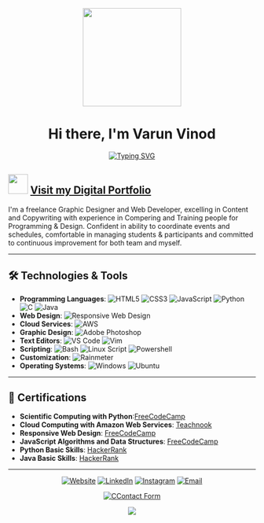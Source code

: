 <div align="center">
  <img src="https://media4.giphy.com/media/v1.Y2lkPTc5MGI3NjExMHFobHFvazhjN2x0aG9weDR2cmgzY3lxbTZ0eHN5a24zNDhzbW05cSZlcD12MV9pbnRlcm5hbF9naWZfYnlfaWQmY3Q9cw/Vf3ZKdillTMOOaOho0/giphy.gif" width="200">
<h1>Hi there, I'm Varun Vinod</h1>
<a href="https://git.io/typing-svg"><img src="https://readme-typing-svg.herokuapp.com?font=Fira+Code&size=30&pause=1000&color=04C90B&center=true&random=false&width=435&lines=Graphic+Designer;Web+Developer;Digital+Personalisation;+BTech+in+Comp+Sc" alt="Typing SVG" /></a>
</div>

## <img src="https://media3.giphy.com/media/v1.Y2lkPTc5MGI3NjExaTA4ZDMwMzR6bnliaGhnMTdpa2szMDVrc3FweXFjNDNsMmNzdWQ4byZlcD12MV9pbnRlcm5hbF9naWZfYnlfaWQmY3Q9cw/I3hOg9XQ8ZmnezE4e6/giphy.gif" width="40"> [Visit my Digital Portfolio](https://varunvinod.netlify.app)
I'm a freelance Graphic Designer and Web Developer, excelling in Content and Copywriting with experience in Compering and Training people
for Programming & Design. Confident in ability to coordinate events and schedules, comfortable in managing students
& participants and committed to continuous improvement for both team and myself.

---

## 🛠️ Technologies & Tools

- **Programming Languages**: ![HTML5](https://img.shields.io/badge/-HTML5-E34F26?style=flat&logo=html5&logoColor=white) ![CSS3](https://img.shields.io/badge/-CSS3-1572B6?style=flat&logo=css3&logoColor=white) ![JavaScript](https://img.shields.io/badge/-JavaScript-F7DF1E?style=flat&logo=javascript&logoColor=black) ![Python](https://img.shields.io/badge/-Python-3776AB?style=flat&logo=python&logoColor=white) ![C](https://img.shields.io/badge/-C-A8B9CC?style=flat&logo=c&logoColor=black) ![Java](https://img.shields.io/badge/-Java-007396?style=flat&logo=java&logoColor=white)
- **Web Design**: ![Responsive Web Design](https://img.shields.io/badge/-Responsive%20Web%20Design-4CAF50?style=flat&logo=webflow&logoColor=white)
- **Cloud Services**: ![AWS](https://img.shields.io/badge/-AWS-232F3E?style=flat&logo=amazon-aws&logoColor=white)
- **Graphic Design**: ![Adobe Photoshop](https://img.shields.io/badge/-Adobe%20Photoshop-31A8FF?style=flat&logo=adobe-photoshop&logoColor=white)
- **Text Editors**: ![VS Code](https://img.shields.io/badge/-VS%20Code-007ACC?style=flat&logo=visual-studio-code&logoColor=white) ![Vim](https://img.shields.io/badge/-Vim-019733?style=flat&logo=vim&logoColor=white)
- **Scripting**: ![Bash](https://img.shields.io/badge/-Bash-4EAA25?style=flat&logo=gnu-bash&logoColor=white) ![Linux Script](https://img.shields.io/badge/Shell_Script-121011?style=flat&logo=gnu-bash&logoColor=white) ![Powershell](https://img.shields.io/badge/Powershell-2CA5E0?style=flate&logo=powershell&logoColor=white)
- **Customization**: ![Rainmeter](https://img.shields.io/badge/-Rainmeter-0099CC?style=flat&logo=rainmeter&logoColor=white)
- **Operating Systems**: ![Windows](https://img.shields.io/badge/Windows-0078D6?style=flat&logo=windows&logoColor=white) ![Ubuntu](https://img.shields.io/badge/Ubuntu-E95420?style=flate&logo=ubuntu&logoColor=white)

---

## 📜 Certifications

- **Scientific Computing with Python**:[FreeCodeCamp](https://www.freecodecamp.org/certification/varunvinod/scientific-computing-with-python-v7)
- **Cloud Computing with Amazon Web Services**: [Teachnook](https://cert.diceid.com/cid/JKTiHb0z6S)
- **Responsive Web Design**: [FreeCodeCamp](https://www.freecodecamp.org/certification/varunvinod/responsive-web-design)
- **JavaScript Algorithms and Data Structures**: [FreeCodeCamp](https://www.freecodecamp.org/certification/varunvinod/javascript-algorithms-and-data-structures-v8)
- **Python Basic Skills**: [HackerRank](https://www.hackerrank.com/certificates/00b433e19acd)
- **Java Basic Skills**: [HackerRank](https://www.hackerrank.com/certificates/879feb622afa)


---

<p align="center">
<a href="https://varunvinod.netlify.app"><img alt="Website" src="https://img.shields.io/badge/Website-Varun Vinod-red?style=flat-square&logo=netlify"></a>
<a href="https://www.linkedin.com/in/varun-vinod-husky/"><img alt="LinkedIn" src="https://img.shields.io/badge/LinkedIn-Varun Vinod-blue?style=flat-square&logo=linkedin"></a>
<a href="https://www.instagram.com/the_streetpilot_/"><img alt="Instagram" src="https://img.shields.io/badge/Instagram-the_streetpilot_-green?style=flat-square&logo=instagram"></a>
<a href="mailto:the.streetpilot.husky@gmail.com"><img alt="Email" src="https://img.shields.io/badge/Email-the.streetpilot.husky@gmail.com-yellow?style=flat-square&logo=gmail"></a>
</p>
<p align="center">
  <a href="https://varunvinod.netlify.app/#contact"><img alt="CContact Form" src="https://img.shields.io/badge/Click Here to Redirect-Contact Form-blue?style=flat-square&logo=contact"></a>
</p>

<p align="center">
<img src="https://media2.giphy.com/media/v1.Y2lkPTc5MGI3NjExbmUzaGw2bnhhcDRxd3pnN3c2eWp5bWI5bzZxZjY4aDJkamd0ODF6aiZlcD12MV9pbnRlcm5hbF9naWZfYnlfaWQmY3Q9cw/CAM1sOA4pKGuzKlIPt/giphy.gif">
</p>
